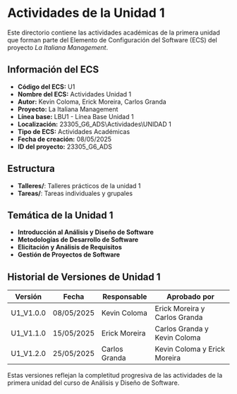 # Actividades de la Unidad 1

Este directorio contiene las actividades académicas de la primera unidad que forman parte del Elemento de Configuración del Software (ECS) del proyecto *La Italiana   Management*.

## Información del ECS

- **Código del ECS:** U1  
- **Nombre del ECS:** Actividades Unidad 1  
- **Autor:** Kevin Coloma, Erick Moreira, Carlos Granda
- **Proyecto:** La Italiana   Management  
- **Línea base:** LBU1 - Línea Base Unidad 1  
- **Localización:** 23305_G6_ADS\Actividades\UNIDAD 1  
- **Tipo de ECS:** Actividades Académicas  
- **Fecha de creación:** 08/05/2025  
- **ID del proyecto:** 23305_G6_ADS  

## Estructura

- **Talleres/**: Talleres prácticos de la unidad 1
- **Tareas/**: Tareas individuales y grupales

## Temática de la Unidad 1

- **Introducción al Análisis y Diseño de Software**
- **Metodologías de Desarrollo de Software**
- **Elicitación y Análisis de Requisitos**
- **Gestión de Proyectos de Software**

## Historial de Versiones de Unidad 1

| Versión | Fecha | Responsable | Aprobado por |
|---------|-------|-------------|--------------|
| U1_V1.0.0 | 08/05/2025 | Kevin Coloma | Erick Moreira y Carlos Granda |
| U1_V1.1.0 | 15/05/2025 | Erick Moreira | Carlos Granda y Kevin Coloma |
| U1_V1.2.0 | 25/05/2025 | Carlos Granda | Kevin Coloma y Erick Moreira |

Estas versiones reflejan la completitud progresiva de las actividades de la primera unidad del curso de Análisis y Diseño de Software.
